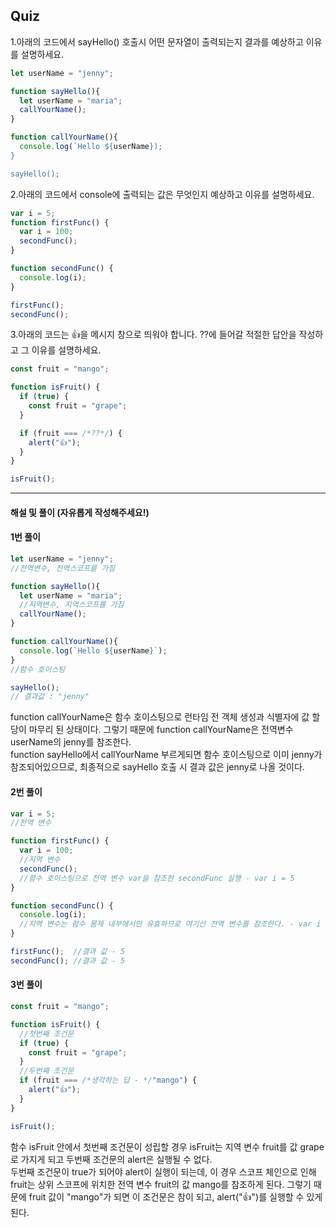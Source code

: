 ## Quiz

1.아래의 코드에서 sayHello() 호출시 어떤 문자열이 출력되는지 결과를 예상하고 이유를 설명하세요.

```js
let userName = "jenny";

function sayHello(){
  let userName = "maria";
  callYourName();
}

function callYourName(){
  console.log(`Hello ${userName});
}

sayHello();
```

2.아래의 코드에서 console에 출력되는 값은 무엇인지 예상하고 이유를 설명하세요.

```js
var i = 5;
function firstFunc() {
  var i = 100;
  secondFunc();
}

function secondFunc() {
  console.log(i);
}

firstFunc();
secondFunc();
```

3.아래의 코드는 👍을 메시지 창으로 띄워야 합니다. ??에 들어갈 적절한 답안을 작성하고 그 이유를 설명하세요.

```js
const fruit = "mango";

function isFruit() {
  if (true) {
    const fruit = "grape";
  }

  if (fruit === /*??*/) {
    alert("👍");
  }
}

isFruit();
```

---

#### 해설 및 풀이 (자유롭게 작성해주세요!)

#### 1번 풀이

```js
let userName = "jenny";
//전역변수, 전역스코프를 가짐

function sayHello(){
  let userName = "maria";
  //지역변수, 지역스코프를 가짐
  callYourName();
}

function callYourName(){
  console.log(`Hello ${userName}`);
}
//함수 호이스팅

sayHello();
// 결과값 : "jenny"
```
function callYourName은 함수 호이스팅으로 런타임 전 객체 생성과 식별자에 값 할당이 마무리 된 상태이다. 그렇기 때문에 function callYourName은 전역변수 userName의 jenny를 참조한다.<br>
function sayHello에서 callYourName 부르게되면 함수 호이스팅으로 이미 jenny가 참조되어있으므로, 최종적으로 sayHello 호출 시 결과 값은 jenny로 나올 것이다.

#### 2번 풀이
```js
var i = 5;
//전역 변수

function firstFunc() {
  var i = 100;
  //지역 변수
  secondFunc();
  //함수 호이스팅으로 전역 변수 var을 참조한 secondFunc 실행 - var i = 5
}

function secondFunc() {
  console.log(i);
  //지역 변수는 함수 몸체 내부에서만 유효하므로 여기선 전역 변수를 참조한다. - var i = 5
}

firstFunc();  //결과 값 - 5
secondFunc(); //결과 값 - 5
```
#### 3번 풀이
```js
const fruit = "mango";

function isFruit() {
  //첫번째 조건문
  if (true) {
    const fruit = "grape";
  }
  //두번째 조건문
  if (fruit === /*생각하는 답 - */"mango") {
    alert("👍");
  }
}

isFruit();
```
함수 isFruit 안에서 첫번째 조건문이 성립할 경우 isFruit는 지역 변수 fruit를 값 grape로 가지게 되고 두번째 조건문의 alert은 실행될 수 없다.<br>두번째 조건문이 true가 되어야 alert이 실행이 되는데, 이 경우 스코프 체인으로 인해 fruit는 상위 스코프에 위치한 전역 변수 fruit의 값 mango를 참조하게 된다. 그렇기 때문에 fruit 값이 "mango"가 되면 이 조건문은 참이 되고, alert("👍")를 실행할 수 있게 된다.

